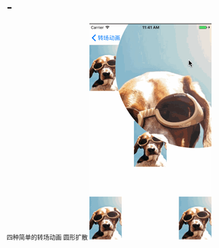 # -
四种简单的转场动画
圆形扩散
![image](https://github.com/gegeyang/-/blob/master/%E8%BD%AC%E5%9C%BA%E5%8A%A8%E7%94%BB/%E5%9C%86%E5%BD%A2%E6%89%A9%E6%95%A3.gif)
